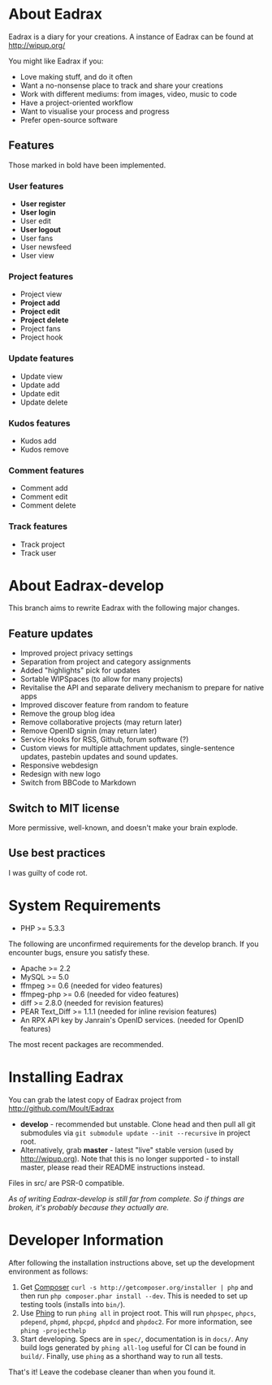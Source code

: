 # About Eadrax

Eadrax is a diary for your creations. A instance of Eadrax can be found at
http://wipup.org/

You might like Eadrax if you:
 * Love making stuff, and do it often
 * Want a no-nonsense place to track and share your creations
 * Work with different mediums: from images, video, music to code
 * Have a project-oriented workflow
 * Want to visualise your process and progress
 * Prefer open-source software

## Features

Those marked in bold have been implemented.

### User features

 * **User register**
 * **User login**
 * User edit
 * **User logout**
 * User fans
 * User newsfeed
 * User view

### Project features

 * Project view
 * **Project add**
 * **Project edit**
 * **Project delete**
 * Project fans
 * Project hook

### Update features

 * Update view
 * Update add
 * Update edit
 * Update delete

### Kudos features

 * Kudos add
 * Kudos remove

### Comment features

 * Comment add
 * Comment edit
 * Comment delete

### Track features

 * Track project
 * Track user

# About Eadrax-develop

This branch aims to rewrite Eadrax with the following major changes.

## Feature updates

 * Improved project privacy settings
 * Separation from project and category assignments
 * Added "highlights" pick for updates
 * Sortable WIPSpaces (to allow for many projects)
 * Revitalise the API and separate delivery mechanism to prepare for native apps
 * Improved discover feature from random to feature
 * Remove the group blog idea
 * Remove collaborative projects (may return later)
 * Remove OpenID signin (may return later)
 * Service Hooks for RSS, Github, forum software (?)
 * Custom views for multiple attachment updates, single-sentence updates,
   pastebin updates and sound updates.
 * Responsive webdesign
 * Redesign with new logo
 * Switch from BBCode to Markdown

## Switch to MIT license

More permissive, well-known, and doesn't make your brain explode.

## Use best practices

I was guilty of code rot.

# System Requirements

 * PHP >= 5.3.3

The following are unconfirmed requirements for the develop branch. If you
encounter bugs, ensure you satisfy these.

 * Apache >= 2.2
 * MySQL >= 5.0
 * ffmpeg >= 0.6 (needed for video features)
 * ffmpeg-php >= 0.6 (needed for video features)
 * diff >= 2.8.0 (needed for revision features)
 * PEAR Text\_Diff >= 1.1.1 (needed for inline revision features)
 * An RPX API key by Janrain's OpenID services. (needed for OpenID features)

The most recent packages are recommended.

# Installing Eadrax

You can grab the latest copy of Eadrax project from
http://github.com/Moult/Eadrax
  * **develop** - recommended but unstable. Clone head and then pull all git
    submodules via `git submodule update --init --recursive` in project root.
  * Alternatively, grab **master** - latest "live" stable version (used by
    http://wipup.org).  Note that this is no longer supported - to install
    master, please read their README instructions instead.

Files in src/ are PSR-0 compatible.

_As of writing Eadrax-develop is still far from complete. So if things are
broken, it's probably because they actually are._

# Developer Information

After following the installation instructions above, set up the development
environment as follows:

1. Get [Composer](http://getcomposer.org) `curl -s
   http://getcomposer.org/installer | php` and then run `php composer.phar
   install --dev`. This is needed to set up testing tools (installs into
   `bin/`).
2. Use [Phing](http://www.phing.info/) to run `phing all` in project root. This
   will run `phpspec`, `phpcs`, `pdepend`, `phpmd`, `phpcpd`, `phpdcd`
   and `phpdoc2`. For more information, see `phing -projecthelp`
3. Start developing. Specs are in `spec/`, documentation is in `docs/`. Any
   build logs generated by `phing all-log` useful for CI can be found in
   `build/`. Finally, use `phing` as a shorthand way to run all tests.

That's it! Leave the codebase cleaner than when you found it.
